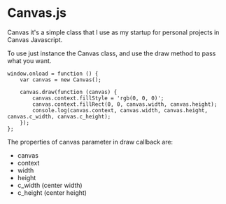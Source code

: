 Canvas.js
=====


Canvas it's a simple class that I use as my startup for personal projects in Canvas Javascript.

To use just instance the Canvas class, and use the draw method to pass what you want.


	window.onload = function () {
		var canvas = new Canvas();
	
		canvas.draw(function (canvas) {
			canvas.context.fillStyle = 'rgb(0, 0, 0)';
			canvas.context.fillRect(0, 0, canvas.width, canvas.height);
			console.log(canvas.context, canvas.width, canvas.height, canvas.c_width, canvas.c_height);	
		});
	};

The properties of canvas parameter in draw callback are:

* canvas
* context
* width
* height
* c_width (center width)
* c_height (center height)